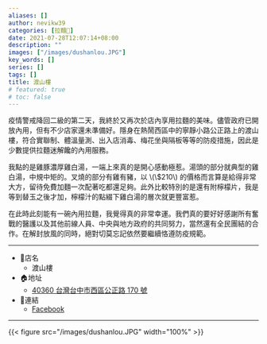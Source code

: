 ```yaml
---
aliases: []
author: nevikw39
categories: [拉麵🍜]
date: 2021-07-28T12:07:14+08:00
description: ""
images: ["/images/dushanlou.JPG"]
key_words: []
series: []
tags: []
title: 渡山樓
# featured: true
# toc: false
---
```


疫情警戒降回二級的第二天，我終於又再次於店內享用拉麵的美味。儘管政府已開放內用，但有不少店家還未準備好。隱身在熱鬧西區中的寧靜小路公正路上的渡山樓，符合實聯制、體溫量測、出入店消毒、梅花坐與隔板等等的防疫措施，因此是少數提供拉麵迷解饞的內用服務。

我點的是雞豚濃厚雞白湯，一端上來真的是開心感動極惹。湯頭的部分就典型的雞白湯，中規中矩的。叉燒的部分有雞有豬，以 \\(\\$210\\) 的價格而言算是給得非常大方，留待免費加麵一次配著吃都還足夠。此外比較特別的是還有附檸檬片，我是等到替玉之後才加，檸檬汁的點綴下雞白湯的層次就更豐富惹。

在此時此刻能有一碗內用拉麵，我覺得真的非常幸運。我們真的要好好感謝所有奮戰的醫護以及其他前線人員、中央與地方政府的共同努力，當然還有全民團結的合作。在解封放風的同時，絕對切莫忘記依然要繼續恪遵防疫規範。

---
+ 🏬店名
    * 渡山樓
+ 🏠地址
    * [40360 台灣台中市西區公正路 170 號](https://goo.gl/maps/1spqYqa7BTfacFCn9)
+ 🔗連結
    * [Facebook](https://www.facebook.com/%E6%B8%A1%E5%B1%B1%E6%A8%93-309241303295806)
---

{{< figure src="/images/dushanlou.JPG" width="100%" >}}
